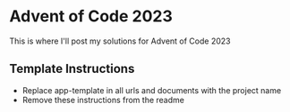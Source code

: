 # Advent of Code 2023
This is where I'll post my solutions for Advent of Code 2023

## Template Instructions
- Replace app-template in all urls and documents with the project name
- Remove these instructions from the readme
